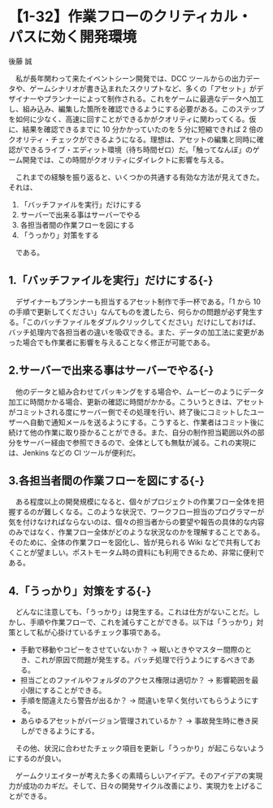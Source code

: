 # 【1-32】作業フローのクリティカル・パスに効く開発環境

<div class="author">後藤 誠</div>

　私が長年関わって来たイベントシーン開発では、DCC ツールからの出力データや、ゲームシナリオが書き込まれたスクリプトなど、多くの「アセット」がデザイナーやプランナーによって制作される。これをゲームに最適なデータへ加工し、組み込み、編集した箇所を確認できるようにする必要がある。このステップを如何に少なく、高速に回すことができるかがクオリティに関わってくる。仮に、結果を確認できるまでに 10 分かかっていたのを 5 分に短縮できれば 2 倍のクオリティ・チェックができるようになる。理想は、アセットの編集と同時に確認ができるライブ・エディット環境（待ち時間ゼロ）だ。「触ってなんぼ」のゲーム開発では、この時間がクオリティにダイレクトに影響を与える。

　これまでの経験を振り返ると、いくつかの共通する有効な方法が見えてきた。それは、

1. 「バッチファイルを実行」だけにする
2. サーバーで出来る事はサーバーでやる
3. 各担当者間の作業フローを図にする
4. 「うっかり」対策をする

　である。

## 1.「バッチファイルを実行」だけにする{-}

　デザイナーもプランナーも担当するアセット制作で手一杯である。「1 から 10 の手順で更新してください」なんてものを渡したら、何らかの問題が必ず発生する。「このバッチファイルをダブルクリックしてください」だけにしておけば、バッチ処理内で各担当者の違いを吸収できる。また、データの加工法に変更があった場合でも作業者に影響を与えることなく修正が可能である。

## 2.サーバーで出来る事はサーバーでやる{-}

　他のデータと組み合わせてパッキングをする場合や、ムービーのようにデータ加工に時間かかる場合、更新の確認に時間がかかる。こういうときは、アセットがコミットされる度にサーバー側でその処理を行い、終了後にコミットしたユーザーへ自動で通知メールを送るようにする。こうすると、作業者はコミット後に続けて他の作業に取り掛かることができる。また、自分の制作担当範囲以外の部分をサーバー経由で参照できるので、全体としても無駄が減る。これの実現には、Jenkins などの CI ツールが便利だ。

## 3.各担当者間の作業フローを図にする{-}

　ある程度以上の開発規模になると、個々がプロジェクトの作業フロー全体を把握するのが難しくなる。このような状況で、ワークフロー担当のプログラマーが気を付けなければならないのは、個々の担当者からの要望や報告の具体的な内容のみではなく、作業フロー全体がどのような状況なのかを理解することである。そのために、全体の作業フローを図化し、皆が見られる Wiki などで共有しておくことが望ましい。ポストモータム時の資料にも利用できるため、非常に便利である。

## 4.「うっかり」対策をする{-}

　どんなに注意しても、「うっかり」は発生する。これは仕方がないことだ。しかし、手順や作業フローで、これを減らすことができる。以下は「うっかり」対策として私が心掛けているチェック事項である。

* 手動で移動やコピーをさせていないか？ → 眠いときやマスター間際のとき、これが原因で問題が発生する。バッチ処理で行うようにするべきである。
* 担当ごとのファイルやフォルダのアクセス権限は適切か？ → 影響範囲を最小限にすることができる。
* 手順を間違えたら警告が出るか？ → 間違いを早く気付いてもらうようにする。
* あらゆるアセットがバージョン管理されているか？ → 事故発生時に巻き戻しができるようにする。

　その他、状況に合わせたチェック項目を更新し「うっかり」が起こらないようにするのが良い。

　ゲームクリエイターが考えた多くの素晴らしいアイデア。そのアイデアの実現力が成功のカギだ。そして、日々の開発サイクル改善により、実現力を上げることができる。
